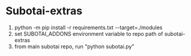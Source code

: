 # Subotai-extras

1. python -m pip install -r requirements.txt --target=./modules
2. set SUBOTAI_ADDONS environment variable to repo path of subotai-extras
3. from main subotai repo, run "python subotai.py"
